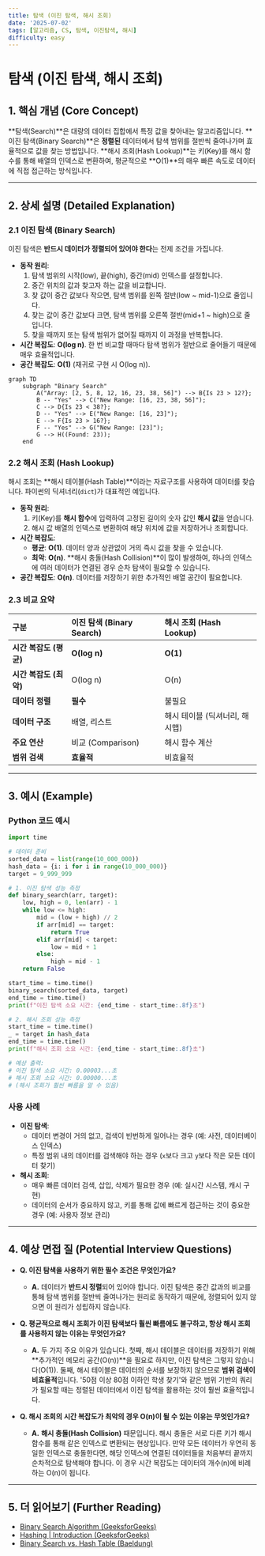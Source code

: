 ```yaml
---
title: 탐색 (이진 탐색, 해시 조회)
date: '2025-07-02'
tags: [알고리즘, CS, 탐색, 이진탐색, 해시]
difficulty: easy
---
```


# 탐색 (이진 탐색, 해시 조회)

## 1. 핵심 개념 (Core Concept)

\*\*탐색(Search)\*\*은 대량의 데이터 집합에서 특정 값을 찾아내는 알고리즘입니다. \*\*이진 탐색(Binary Search)\*\*은 **정렬된** 데이터에서 탐색 범위를 절반씩 줄여나가며 효율적으로 값을 찾는 방법입니다. \*\*해시 조회(Hash Lookup)\*\*는 키(Key)를 해시 함수를 통해 배열의 인덱스로 변환하여, 평균적으로 \*\*O(1)\*\*의 매우 빠른 속도로 데이터에 직접 접근하는 방식입니다.

______________________________________________________________________

## 2. 상세 설명 (Detailed Explanation)

### 2.1 이진 탐색 (Binary Search)

이진 탐색은 **반드시 데이터가 정렬되어 있어야 한다**는 전제 조건을 가집니다.

- **동작 원리**:
  1. 탐색 범위의 시작(low), 끝(high), 중간(mid) 인덱스를 설정합니다.
  1. 중간 위치의 값과 찾고자 하는 값을 비교합니다.
  1. 찾    값이 중간 값보다 작으면, 탐색 범위를 왼쪽 절반(low ~ mid-1)으로 줄입니다.
  1. 찾는 값이 중간 값보다 크면, 탐색 범위를 오른쪽 절반(mid+1 ~ high)으로 줄입니다.
  1. 찾을 때까지 또는 탐색 범위가 없어질 때까지 이 과정을 반복합니다.
- **시간 복잡도**: **O(log n)**. 한 번 비교할 때마다 탐색 범위가 절반으로 줄어들기 때문에 매우 효율적입니다.
- **공간 복잡도**: **O(1)** (재귀로 구현 시 O(log n)).

```mermaid
graph TD
    subgraph "Binary Search"
        A("Array: [2, 5, 8, 12, 16, 23, 38, 56]") --> B{Is 23 > 12?};
        B -- "Yes" --> C("New Range: [16, 23, 38, 56]");
        C --> D{Is 23 < 38?};
        D -- "Yes" --> E("New Range: [16, 23]");
        E --> F{Is 23 > 16?};
        F -- "Yes" --> G("New Range: [23]");
        G --> H((Found: 23));
    end
```

### 2.2 해시 조회 (Hash Lookup)

해시 조회는 \*\*해시 테이블(Hash Table)\*\*이라는 자료구조를 사용하여 데이터를 찾습니다. 파이썬의 딕셔너리(`dict`)가 대표적인 예입니다.

- **동작 원리**:
  1. 키(Key)를 **해시 함수**에 입력하여 고정된 길이의 숫자 값인 **해시 값**을 얻습니다.
  1. 해시 값   배열의 인덱스로 변환하여 해당 위치에 값을 저장하거나 조회합니다.
- **시간 복잡도**:
  - **평균**: **O(1)**. 데이터 양과 상관없이 거의 즉시 값을 찾을 수 있습니다.
  - **최악**: **O(n)**. \*\*해시 충돌(Hash Collision)\*\*이 많이 발생하여, 하나의 인덱스에 여러 데이터가 연결된 경우 순차 탐색이 필요할 수 있습니다.
- **공간 복잡도**: **O(n)**. 데이터를 저장하기 위한 추가적인 배열 공간이 필요합니다.

### 2.3 비교 요약

| 구분                   | 이진 탐색 (Binary Search) | 해시 조회 (Hash Lookup)        |
| :--------------------- | :------------------------ | :----------------------------- |
| **시간 복잡도 (평균)** | **O(log n)**              | **O(1)**                       |
| **시간 복잡도 (최악)** | O(log n)                  | O(n)                           |
| **데이터 정렬**        | **필수**                  | 불필요                         |
| **데이터 구조**        | 배열, 리스트              | 해시 테이블 (딕셔너리, 해시맵) |
| **주요 연산**          | 비교 (Comparison)         | 해시 함수 계산                 |
| **범위 검색**          | **효율적**                | 비효율적                       |

______________________________________________________________________

## 3. 예시 (Example)

### Python 코드 예시

```python
import time

# 데이터 준비
sorted_data = list(range(10_000_000))
hash_data = {i: i for i in range(10_000_000)}
target = 9_999_999

# 1. 이진 탐색 성능 측정
def binary_search(arr, target):
    low, high = 0, len(arr) - 1
    while low <= high:
        mid = (low + high) // 2
        if arr[mid] == target:
            return True
        elif arr[mid] < target:
            low = mid + 1
        else:
            high = mid - 1
    return False

start_time = time.time()
binary_search(sorted_data, target)
end_time = time.time()
print(f"이진 탐색 소요 시간: {end_time - start_time:.8f}초")

# 2. 해시 조회 성능 측정
start_time = time.time()
_ = target in hash_data
end_time = time.time()
print(f"해시 조회 소요 시간: {end_time - start_time:.8f}초")

# 예상 출력:
# 이진 탐색 소요 시간: 0.00003...초
# 해시 조회 소요 시간: 0.00000...초
# (해시 조회가 훨씬 빠름을 알 수 있음)
```

### 사용 사례

- **이진 탐색**:
  - 데이터 변경이 거의 없고, 검색이 빈번하게 일어나는 경우 (예: 사전, 데이터베이스 인덱스)
  - 특정 범위 내의 데이터를 검색해야 하는 경우 (`x`보다 크고 `y`보다 작은 모든 데이터 찾기)
- **해시 조회**:
  - 매우 빠른 데이터 검색, 삽입, 삭제가 필요한 경우 (예: 실시간 시스템, 캐시 구현)
  - 데이터의 순서가 중요하지 않고, 키를 통해 값에 빠르게 접근하는 것이 중요한 경우 (예: 사용자 정보 관리)

______________________________________________________________________

## 4. 예상 면접 질   (Potential Interview Questions)

- **Q. 이진 탐색을 사용하기 위한 필수 조건은 무엇인가요?**

  - **A.** 데이터가 **반드시 정렬**되어 있어야 합니다. 이진 탐색은 중간 값과의 비교를 통해 탐색 범위를 절반씩 줄여나가는 원리로 동작하기 때문에, 정렬되어 있지 않으면 이 원리가 성립하지 않습니다.

- **Q. 평균적으로 해시 조회가 이진 탐색보다 훨씬 빠름에도 불구하고, 항상 해시 조회를 사용하지 않는 이유는 무엇인가요?**

  - **A.** 두 가지 주요 이유가 있습니다. 첫째, 해시 테이블은 데이터를 저장하기 위해 \*\*추가적인 메모리 공간(O(n))\*\*을 필요로 하지만, 이진 탐색은 그렇지 않습니다(O(1)). 둘째, 해시 테이블은 데이터의 순서를 보장하지 않으므로 **범위 검색이 비효율적**입니다. '50점 이상 80점 이하인 학생 찾기'와 같은 범위 기반의 쿼리가 필요할 때는 정렬된 데이터에서 이진 탐색을 활용하는 것이 훨씬 효율적입니다.

- **Q. 해시 조회의 시간 복잡도가 최악의 경우 O(n)이 될 수 있는 이유는 무엇인가요?**

  - **A.** **해시 충돌(Hash Collision)** 때문입니다. 해시 충돌은 서로 다른 키가 해시 함수를 통해 같은 인덱스로 변환되는 현상입니다. 만약 모든 데이터가 우연히 동일한 인덱스로 충돌한다면, 해당 인덱스에 연결된 데이터들을 처음부터 끝까지 순차적으로 탐색해야 합니다. 이 경우 시간 복잡도는 데이터의 개수(n)에 비례하는 O(n)이 됩니다.

______________________________________________________________________

## 5. 더 읽어보기 (Further Reading)

- [Binary Search Algorithm (GeeksforGeeks)](https://www.geeksforgeeks.org/binary-search/)
- [Hashing | Introduction (GeeksforGeeks)](https://www.geeksforgeeks.org/hashing-data-structure/)
- [Binary Search vs. Hash Table (Baeldung)](https://www.baeldung.com/cs/binary-search-vs-hash-table)
